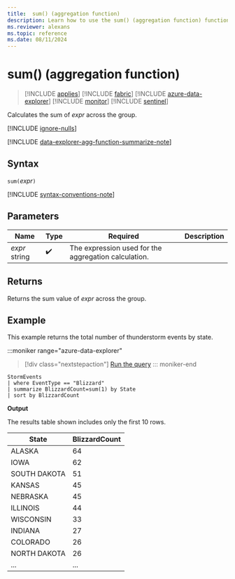 ```yaml
---
title:  sum() (aggregation function)
description: Learn how to use the sum() (aggregation function) function to calculate the sum of an expression across the group.
ms.reviewer: alexans
ms.topic: reference
ms.date: 08/11/2024
---
```

# sum() (aggregation function)

> [!INCLUDE [applies](../includes/applies-to-version/applies.md)] [!INCLUDE [fabric](../includes/applies-to-version/fabric.md)] [!INCLUDE [azure-data-explorer](../includes/applies-to-version/azure-data-explorer.md)] [!INCLUDE [monitor](../includes/applies-to-version/monitor.md)] [!INCLUDE [sentinel](../includes/applies-to-version/sentinel.md)]

Calculates the sum of *expr* across the group.

[!INCLUDE [ignore-nulls](../includes/ignore-nulls.md)]

[!INCLUDE [data-explorer-agg-function-summarize-note](../includes/agg-function-summarize-note.md)]

## Syntax

`sum(`*expr*`)`

[!INCLUDE [syntax-conventions-note](../includes/syntax-conventions-note.md)]

## Parameters

| Name | Type | Required | Description |
|--|--|--|--|
| *expr*  string |  :heavy_check_mark: | The expression used for the aggregation calculation. |

## Returns

Returns the sum value of *expr* across the group.

## Example

This example returns the total number of thunderstorm events by state.

:::moniker range="azure-data-explorer"
> [!div class="nextstepaction"]
> <a href="https://dataexplorer.azure.com/clusters/help/databases/Samples?query=H4sIAAAAAAAAA9PXVwjJL0nMUcgrzU1KLVLIT1NIysmsqkosSilWSKpUKC5JLEnlCi7JL8p1LUvNKynmqlEoz0gtSlUAc0MqC1IVbG0VlJygmpSA8sWlubmJRZlVqQowUef80rwSW6C4hqEmyNRgsKlAlflFJSA%2BijoAippnIpMAAAA%3D" target="_blank">Run the query</a>
::: moniker-end

```kusto
StormEvents
| where EventType == "Blizzard"
| summarize BlizzardCount=sum(1) by State
| sort by BlizzardCount
```

**Output**

The results table shown includes only the first 10 rows.

| State | BlizzardCount |
| ---- | --- |
| ALASKA | 64 |
| IOWA | 62 |
| SOUTH DAKOTA | 51 |
| KANSAS | 45 |
| NEBRASKA | 45 |
| ILLINOIS | 44 |
| WISCONSIN | 33 |
| INDIANA | 27 |
| COLORADO | 26 |
| NORTH DAKOTA | 26 |
| ... | ... |
